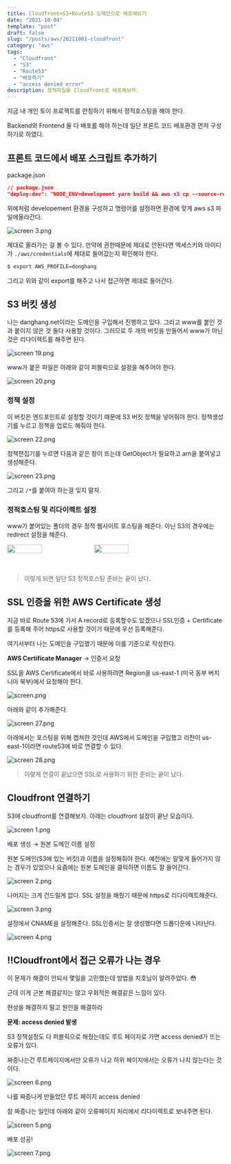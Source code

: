 ```yaml
---
title: Cloudfront+S3+Route53 도메인으로 배포해보기 
date: "2021-10-04"
template: "post"
draft: false
slug: "/posts/aws/20211001-cloudfront"
category: "aws"
tags:
  - "Cloudfront"
  - "S3"
  - "Route53"
  - "배포하기"
  - "access denied error"
description: 정적파일을 Cloudfront로 배포해보자.
---
```

지금 내 개인 토이 프로젝트를 런칭하기 위해서 정적호스팅을 해야 한다. 

Backend와 Frontend 둘 다 배포를 해야 하는데 일단 프론트 코드 배포환경 먼저 구성하기로 하였다. 

## 프론트 코드에서 배포 스크립트 추가하기

package.json

```json
// package.json
"deploy:dev": "NODE_ENV=development yarn build && aws s3 cp --source-region ap-northeast-2 --recursive dist s3://donghang-develop --acl public-read",
```

위에처럼 developement 환경을 구성하고 명령어를 설정하면 환경에 맞게 aws s3 파일에올라간다. 

![screen 3.png](https://yohanproblogasset.s3.ap-northeast-2.amazonaws.com/images/20211004/1.png)

제대로 올라가는 걸 볼 수 있다. 만약에 권한때문에 제대로 안된다면 엑세스키와 아이디가 `./aws/credentials`에 제대로 들어갔는지 확인해야 한다. 

```bash
$ export AWS_PROFILE=donghang
```

그리고 위와 같이 export를 해주고 나서 접근하면 제대로 들어간다.

## S3 버킷 생성

나는 danghang.net이라는 도메인을 구입해서 진행하고 있다. 그리고 www를 붙인 것과 붙이지 않은 것 둘다 사용할 것이다. 그러므로 두 개의 버킷을 만들어서 www가 아닌 것은 리다이렉트를 해주면 된다. 

![screen 19.png](https://yohanproblogasset.s3.ap-northeast-2.amazonaws.com/images/20211004/2.png)

www가 붙은 파일은 아래와 같이 퍼블릭으로 설정을 해주어야 한다. 

![screen 20.png](https://yohanproblogasset.s3.ap-northeast-2.amazonaws.com/images/20211004/3.png)

### 정책 설정

이 버킷은 엔드포인트로 설정할 것이기 때문에 S3 버킷 정책을 넣어줘야 한다. 정책생성기를 누르고 정책을 업로드 해줘야 한다. 

![screen 22.png](https://yohanproblogasset.s3.ap-northeast-2.amazonaws.com/images/20211004/4.png)

정책편집기를 누르면 다음과 같은 창이 뜨는데 GetObject가 필요하고 arn을 붙여넣고 생성해준다. 

![screen 23.png](https://yohanproblogasset.s3.ap-northeast-2.amazonaws.com/images/20211004/5.png)

그리고 `/*`를 붙여야 하는걸 잊지 말자. 

### 정적호스팅 및 리다이렉트 설정



www가 붙어있는 폴더의 경우 정적 웹사이트 호스팅을 해준다.  아닌 S3의 경우에는 redirect 설정을 해준다.

<div style="display:flex; margin-bottom: 3rem;">
<img style="width: 40%;"src="https://yohanproblogasset.s3.ap-northeast-2.amazonaws.com/images/20211004/6.png">
<img style="width: 40%;"src="https://yohanproblogasset.s3.ap-northeast-2.amazonaws.com/images/20211004/7.png">


</div>

> 이렇게 되면 일단 S3 정적호스팅 준비는 끝이 났다.


## SSL 인증을 위한 AWS Certificate 생성

지금 바로 Route 53에 가서 A record로 등록할수도 있겠으나 SSL인증 + Certificate를 등록해 주어 https로 사용할 것이기 때문에 우선 등록해준다. 

여기서부터 나는 도메인을 구입했기 때문에 이를 기준으로 작성한다.

**AWS Certificate Manager** → 인증서 요청

 SSL을 AWS Certificate에서 바로 사용하려면 Region을 us-east-1 (미국 동부 버지니아 북부)에서 요청해야 한다. 

![screen.png](https://yohanproblogasset.s3.ap-northeast-2.amazonaws.com/images/20211004/8.png)

아래와 같이 추가해준다.

![screen 27.png](https://yohanproblogasset.s3.ap-northeast-2.amazonaws.com/images/20211004/9.png)

아래에서는 포스팅을 위해 캡쳐한 것인데 AWS에서 도메인을 구입했고 리전이 us-east-1이라면 route53에 바로 연결할 수 있다. 

![screen 28.png](https://yohanproblogasset.s3.ap-northeast-2.amazonaws.com/images/20211004/10.png)

> 이렇게 연결이 끝났으면 SSL로 사용하기 위한 준비는 끝이 났다.
> 

## Cloudfront 연결하기

S3에 cloudfront를 연결해보자.  아래는 cloudfront 설정이 끝난 모습이다. 

![screen 1.png](https://yohanproblogasset.s3.ap-northeast-2.amazonaws.com/images/20211004/11.png)

배포 생성 → 원본 도메인 이름 설정

원본 도메인(S3에 있는 버킷)과 이름을 설정해줘야 한다. 예전에는 알맞게 들어가지 않는 경우가 있었으나 요즘에는 원본 도메인을 클릭하면 이름도 잘 들어간다.

![screen 2.png](https://yohanproblogasset.s3.ap-northeast-2.amazonaws.com/images/20211004/12.png)

나머지는 크게 건드릴게 없다. SSL 설정을 해줬기 때문에 https로 리다이렉트해준다.

![screen 3.png](https://yohanproblogasset.s3.ap-northeast-2.amazonaws.com/images/20211004/13.png)

설정에서 CNAME을 설정해준다.  SSL인증서는 잘 생성했다면 드롭다운에 나타난다.

![screen 4.png](https://yohanproblogasset.s3.ap-northeast-2.amazonaws.com/images/20211004/14.png)

## ‼️Cloudfront에서 접근 오류가 나는 경우

이 문제가 해결이 안되서 몇일을 고민했는데 방법을 치호님이 알려주었다. 😳

근데 이게 근본 해결같지는 않고 우회적은 해결같은 느낌이 있다. 

현상을 해결하지 말고 원인을 해결하라

**문제: access denied 발생**

S3 정책설정도 다 퍼블릭으로 해줬는데도 루트 페이지로 가면 access denied가 뜨는 오류가 있다.

짜증나는건 루트페이지에서만 오류가 나고 하위 페이지에서는 오류가 나지 않는다는 것이다.

![screen 6.png](https://yohanproblogasset.s3.ap-northeast-2.amazonaws.com/images/20211004/16.png)

나를 짜증나게 만들었던 루트 페이지 access denied

참  짜증나는 일인데 아래와 같이 오류페이지 처리에서 리다이렉트로 보내주면 된다.

![screen 5.png](https://yohanproblogasset.s3.ap-northeast-2.amazonaws.com/images/20211004/15.png)

배포 성공!

![screen 7.png](https://yohanproblogasset.s3.ap-northeast-2.amazonaws.com/images/20211004/17.png)